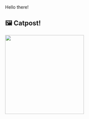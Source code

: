Hello there!



## 🖼️ Catpost!

<sub>
    <img src="https://cdn2.thecatapi.com/images/dm2.jpg" height="256">
</sub>

